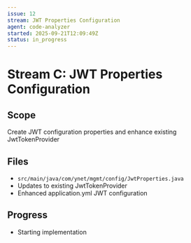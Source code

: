 ```yaml
---
issue: 12
stream: JWT Properties Configuration
agent: code-analyzer
started: 2025-09-21T12:09:49Z
status: in_progress
---
```


# Stream C: JWT Properties Configuration

## Scope
Create JWT configuration properties and enhance existing JwtTokenProvider

## Files
- `src/main/java/com/ynet/mgmt/config/JwtProperties.java`
- Updates to existing JwtTokenProvider
- Enhanced application.yml JWT configuration

## Progress
- Starting implementation